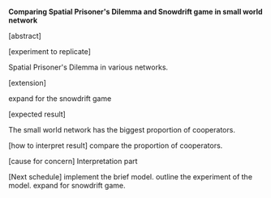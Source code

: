 **Comparing Spatial Prisoner's Dilemma and Snowdrift game in small world network**


[abstract]




[experiment to replicate]

Spatial Prisoner's Dilemma in various networks.



[extension]

expand for the snowdrift game


[expected result]

The small world network has the biggest proportion of cooperators.


[how to interpret result]
compare the proportion of cooperators.


[cause for concern]
Interpretation part


[Next schedule]
implement the brief model.
outline the experiment of the model.
expand for snowdrift game.